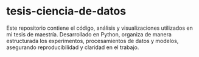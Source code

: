 # tesis-ciencia-de-datos
Este repositorio contiene el código, análisis y visualizaciones utilizados en mi tesis de maestría. Desarrollado en Python, organiza de manera estructurada los experimentos, procesamientos de datos y modelos, asegurando reproducibilidad y claridad en el trabajo.
